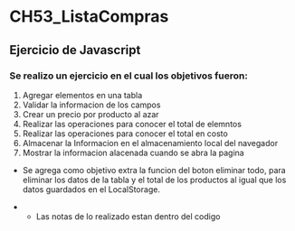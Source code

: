 # CH53_ListaCompras
## Ejercicio de Javascript

### Se realizo un ejercicio en el cual los objetivos fueron:
1. Agregar elementos en una tabla
2. Validar la informacion de los campos
3. Crear un precio por producto al azar
4. Realizar las operaciones para conocer el total de elemntos
5. Realizar las operaciones para conocer el total en costo
6. Almacenar la Informacion en el almacenamiento local del navegador
7. Mostrar la informacion alacenada cuando se abra la pagina

- Se agrega como objetivo extra la funcion del boton eliminar todo, para eliminar los datos de la tabla y el total de los productos al igual que los datos guardados en el LocalStorage.


* * Las notas de lo realizado estan dentro del codigo 